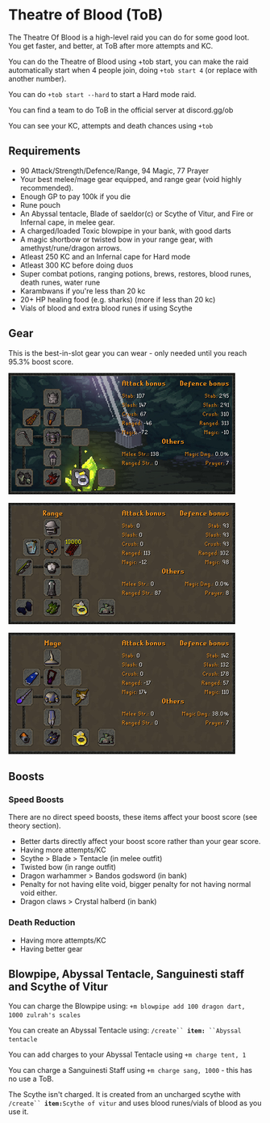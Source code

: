 # Theatre of Blood (ToB)

The Theatre Of Blood is a high-level raid you can do for some good loot. You get faster, and better, at ToB after more attempts and KC.

You can do the Theatre of Blood using +tob start, you can make the raid automatically start when 4 people join, doing `+tob start 4` (or replace with another number).

You can do `+tob start --hard` to start a Hard mode raid.

You can find a team to do ToB in the official server at discord.gg/ob

You can see your KC, attempts and death chances using `+tob`

## Requirements

* 90 Attack/Strength/Defence/Range, 94 Magic, 77 Prayer
* Your best melee/mage gear equipped, and range gear (void highly recommended).&#x20;
* Enough GP to pay 100k if you die
* Rune pouch
* An Abyssal tentacle, Blade of saeldor(c) or Scythe of Vitur, and Fire or Infernal cape, in melee gear.
* A charged/loaded Toxic blowpipe in your bank, with good darts
* A magic shortbow or twisted bow in your range gear, with amethyst/rune/dragon arrows.
* Atleast 250 KC and an Infernal cape for Hard mode
* Atleast 300 KC before doing duos
* Super combat potions, ranging potions, brews, restores, blood runes, death runes, water rune
* Karambwans if you're less than 20 kc
* 20+ HP healing food (e.g. sharks) (more if less than 20 kc)
* Vials of blood and extra blood runes if using Scythe

## Gear

This is the best-in-slot gear you can wear - only needed until you reach 95.3% boost score.

![ToB Best-in-slot Melee Gear](../../.gitbook/assets/torvatob.png)

![ToB Best-in-slot Range Gear](<../../.gitbook/assets/osbot (2) (1) (1).png>)

![ToB Best-in-slot Mage Gear](<../../.gitbook/assets/osbot (1) (1).png>)

## Boosts

### Speed Boosts

There are no direct speed boosts, these items affect your boost score (see theory section).

* Better darts directly affect your boost score rather than your gear score.
* Having more attempts/KC
* Scythe > Blade > Tentacle (in melee outfit)
* Twisted bow (in range outfit)
* Dragon warhammer > Bandos godsword (in bank)
* Penalty for not having elite void, bigger penalty for not having normal void either.
* Dragon claws > Crystal halberd (in bank)

### Death Reduction

* Having more attempts/KC
* Having better gear



## Blowpipe, Abyssal Tentacle, Sanguinesti staff and Scythe of Vitur

You can charge the Blowpipe using: `+m blowpipe add 100 dragon dart, 1000 zulrah's scales`

You can create an Abyssal Tentacle using: `/create`` `**`item:`**` ``Abyssal tentacle`

You can add charges to your Abyssal Tentacle using `+m charge tent, 1`

You can charge a Sanguinesti Staff using `+m charge sang, 1000` - this has no use a ToB.&#x20;

The Scythe isn't charged. It is created from an uncharged scythe with `/create`` `**`item:`**`Scythe of vitur` and uses blood runes/vials of blood as you use it.
